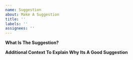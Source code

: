 ```yaml
---
name: Suggestion
about: Make A Suggestion
title: ''
labels: ''
assignees: ''
---
```


**What Is The Suggestion?**

**Additional Context To Explain Why Its A Good Suggestion**
